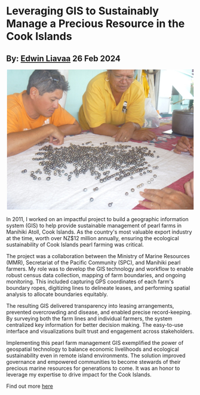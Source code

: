 # Leveraging GIS to Sustainably Manage a Precious Resource in the Cook Islands
## By: [Edwin Liavaa](https://github.com/EdwinLiavaa) 26 Feb 2024

<p align="center">
 <img width="500" src="https://github.com/EdwinLiavaa/liavaa.space/blob/main/blog/20240226/pic.png">
</p>

In 2011, I worked on an impactful project to build a geographic information system (GIS) to help provide sustainable management of pearl farms in Manihiki Atoll, Cook Islands. As the country's most valuable export industry at the time, worth over NZ$12 million annually, ensuring the ecological sustainability of Cook Islands pearl farming was critical.

The project was a collaboration between the Ministry of Marine Resources (MMR), Secretariat of the Pacific Community (SPC), and Manihiki pearl farmers. My role was to develop the GIS technology and workflow to enable robust census data collection, mapping of farm boundaries, and ongoing monitoring. This included capturing GPS coordinates of each farm's boundary ropes, digitizing lines to delineate leases, and performing spatial analysis to allocate boundaries equitably.

The resulting GIS delivered transparency into leasing arrangements, prevented overcrowding and disease, and enabled precise record-keeping. By surveying both the farm lines and individual farmers, the system centralized key information for better decision making. The easy-to-use interface and visualizations built trust and engagement across stakeholders.

Implementing this pearl farm management GIS exemplified the power of geospatial technology to balance economic livelihoods and ecological sustainability even in remote island environments. The solution improved governance and empowered communities to become stewards of their precious marine resources for generations to come. It was an honor to leverage my expertise to drive impact for the Cook Islands.

Find out more [here](https://github.com/EdwinLiavaa/pacific-utilities-gis/blob/main/rar-pearl/mmr-gis-mis-pearl-farms-manihiki.pdf) 